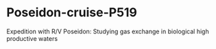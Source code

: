 # Poseidon-cruise-P519
Expedition with R/V Poseidon: Studying gas exchange in biological high productive waters
